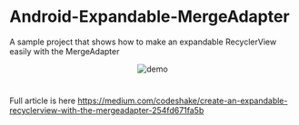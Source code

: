 # Android-Expandable-MergeAdapter
A sample project that shows how to make an expandable RecyclerView easily with the MergeAdapter

<div  align="center">
<img src="https://github.com/OHoussein/Android-Expandable-MergeAdapter/blob/master/art/demo.gif?raw=true" alt="demo" align=center />
</div>

# 

Full article is here https://medium.com/codeshake/create-an-expandable-recyclerview-with-the-mergeadapter-254fd671fa5b
